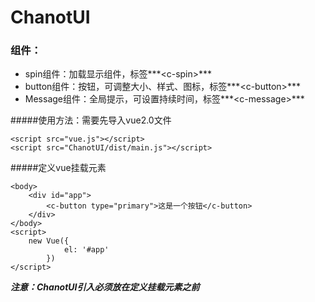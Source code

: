 # ChanotUI
### 组件：

 - spin组件：加载显示组件，标签***&lt;c-spin>***
 - button组件：按钮，可调整大小、样式、图标，标签***&lt;c-button>***
 - Message组件：全局提示，可设置持续时间，标签***&lt;c-message>***

#####使用方法：需要先导入vue2.0文件

    <script src="vue.js"></script>
    <script src="ChanotUI/dist/main.js"></script>

#####定义vue挂载元素

    <body>
	    <div id="app">
			<c-button type="primary">这是一个按钮</c-button>
		</div>
	</body>
	<script>
		new Vue({
				el: '#app'
			})
	</script>

***注意：ChanotUI引入必须放在定义挂载元素之前***